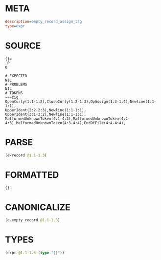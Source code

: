 # META
~~~ini
description=empty_record_assign_tag
type=expr
~~~
# SOURCE
~~~roc
{}=
 P
O
~~~
~~~
# EXPECTED
NIL
# PROBLEMS
NIL
# TOKENS
~~~zig
OpenCurly(1:1-1:2),CloseCurly(1:2-1:3),OpAssign(1:3-1:4),Newline(1:1-1:1),
UpperIdent(2:2-2:3),Newline(1:1-1:1),
UpperIdent(3:1-3:2),Newline(1:1-1:1),
MalformedUnknownToken(4:1-4:2),MalformedUnknownToken(4:2-4:3),MalformedUnknownToken(4:3-4:4),EndOfFile(4:4-4:4),
~~~
# PARSE
~~~clojure
(e-record @1.1-1.3)
~~~
# FORMATTED
~~~roc
{}
~~~
# CANONICALIZE
~~~clojure
(e-empty_record @1.1-1.3)
~~~
# TYPES
~~~clojure
(expr @1.1-1.3 (type "{}"))
~~~
